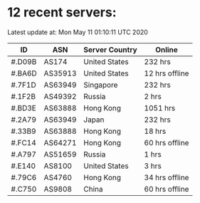 # 12 recent servers:

Latest update at: Mon May 11 01:10:11 UTC 2020

| ID | ASN | Server Country | Online |
| -- | --- | -------------- | ------ |
| #.D09B | AS174 | United States | 232 hrs |
| #.BA6D | AS35913 | United States | 12 hrs offline |
| #.7F1D | AS63949 | Singapore | 232 hrs |
| #.1F2B | AS49392 | Russia | 2 hrs |
| #.BD3E | AS63888 | Hong Kong | 1051 hrs |
| #.2A79 | AS63949 | Japan | 232 hrs |
| #.33B9 | AS63888 | Hong Kong | 18 hrs |
| #.FC14 | AS64271 | Hong Kong | 60 hrs offline |
| #.A797 | AS51659 | Russia | 1 hrs |
| #.E140 | AS8100 | United States | 3 hrs |
| #.79C6 | AS4760 | Hong Kong | 34 hrs offline |
| #.C750 | AS9808 | China | 60 hrs offline |

